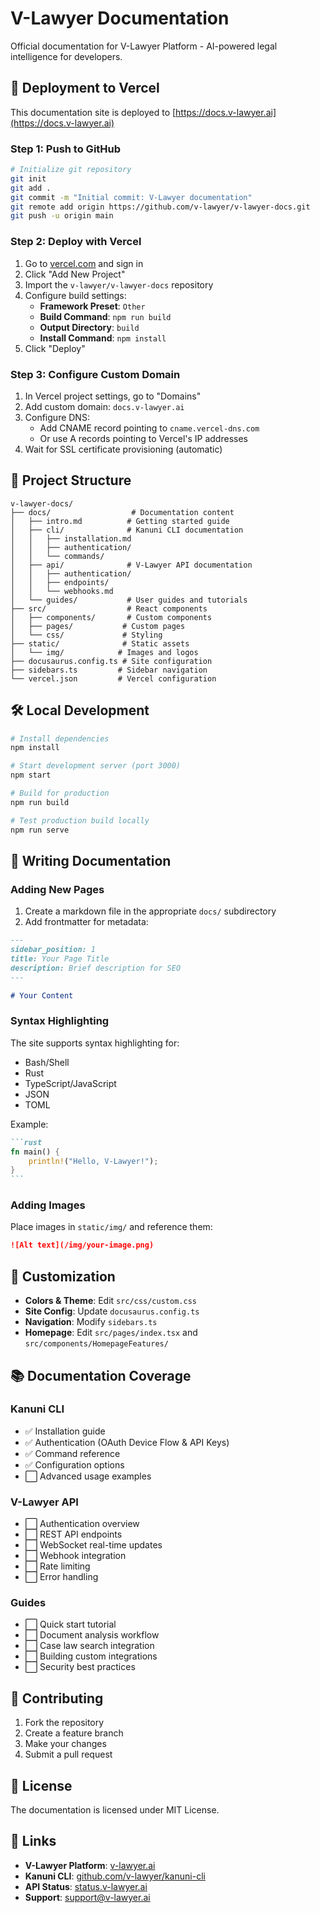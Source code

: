 # V-Lawyer Documentation

Official documentation for V-Lawyer Platform - AI-powered legal intelligence for developers.

## 🚀 Deployment to Vercel

This documentation site is deployed to [https://docs.v-lawyer.ai](https://docs.v-lawyer.ai)

### Step 1: Push to GitHub

```bash
# Initialize git repository
git init
git add .
git commit -m "Initial commit: V-Lawyer documentation"
git remote add origin https://github.com/v-lawyer/v-lawyer-docs.git
git push -u origin main
```

### Step 2: Deploy with Vercel

1. Go to [vercel.com](https://vercel.com) and sign in
2. Click "Add New Project"
3. Import the `v-lawyer/v-lawyer-docs` repository
4. Configure build settings:
   - **Framework Preset**: `Other`
   - **Build Command**: `npm run build`
   - **Output Directory**: `build`
   - **Install Command**: `npm install`
5. Click "Deploy"

### Step 3: Configure Custom Domain

1. In Vercel project settings, go to "Domains"
2. Add custom domain: `docs.v-lawyer.ai`
3. Configure DNS:
   - Add CNAME record pointing to `cname.vercel-dns.com`
   - Or use A records pointing to Vercel's IP addresses
4. Wait for SSL certificate provisioning (automatic)

## 📁 Project Structure

```
v-lawyer-docs/
├── docs/                  # Documentation content
│   ├── intro.md          # Getting started guide
│   ├── cli/              # Kanuni CLI documentation
│   │   ├── installation.md
│   │   ├── authentication/
│   │   └── commands/
│   ├── api/              # V-Lawyer API documentation
│   │   ├── authentication/
│   │   ├── endpoints/
│   │   └── webhooks.md
│   └── guides/           # User guides and tutorials
├── src/                  # React components
│   ├── components/       # Custom components
│   ├── pages/           # Custom pages
│   └── css/             # Styling
├── static/              # Static assets
│   └── img/            # Images and logos
├── docusaurus.config.ts # Site configuration
├── sidebars.ts         # Sidebar navigation
└── vercel.json         # Vercel configuration
```

## 🛠️ Local Development

```bash
# Install dependencies
npm install

# Start development server (port 3000)
npm start

# Build for production
npm run build

# Test production build locally
npm run serve
```

## 📝 Writing Documentation

### Adding New Pages

1. Create a markdown file in the appropriate `docs/` subdirectory
2. Add frontmatter for metadata:

```markdown
---
sidebar_position: 1
title: Your Page Title
description: Brief description for SEO
---

# Your Content
```

### Syntax Highlighting

The site supports syntax highlighting for:
- Bash/Shell
- Rust
- TypeScript/JavaScript
- JSON
- TOML

Example:
````markdown
```rust
fn main() {
    println!("Hello, V-Lawyer!");
}
```
````

### Adding Images

Place images in `static/img/` and reference them:

```markdown
![Alt text](/img/your-image.png)
```

## 🎨 Customization

- **Colors & Theme**: Edit `src/css/custom.css`
- **Site Config**: Update `docusaurus.config.ts`
- **Navigation**: Modify `sidebars.ts`
- **Homepage**: Edit `src/pages/index.tsx` and `src/components/HomepageFeatures/`

## 📚 Documentation Coverage

### Kanuni CLI
- ✅ Installation guide
- ✅ Authentication (OAuth Device Flow & API Keys)
- ✅ Command reference
- ✅ Configuration options
- ⬜ Advanced usage examples

### V-Lawyer API
- ⬜ Authentication overview
- ⬜ REST API endpoints
- ⬜ WebSocket real-time updates
- ⬜ Webhook integration
- ⬜ Rate limiting
- ⬜ Error handling

### Guides
- ⬜ Quick start tutorial
- ⬜ Document analysis workflow
- ⬜ Case law search integration
- ⬜ Building custom integrations
- ⬜ Security best practices

## 🤝 Contributing

1. Fork the repository
2. Create a feature branch
3. Make your changes
4. Submit a pull request

## 📄 License

The documentation is licensed under MIT License.

## 🔗 Links

- **V-Lawyer Platform**: [v-lawyer.ai](https://v-lawyer.ai)
- **Kanuni CLI**: [github.com/v-lawyer/kanuni-cli](https://github.com/v-lawyer/kanuni-cli)
- **API Status**: [status.v-lawyer.ai](https://status.v-lawyer.ai)
- **Support**: [support@v-lawyer.ai](mailto:support@v-lawyer.ai)